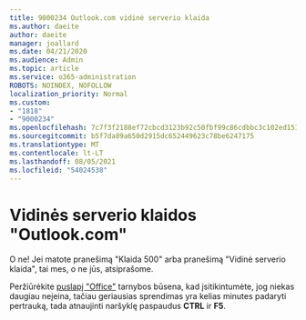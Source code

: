 ```yaml
---
title: 9000234 Outlook.com vidinė serverio klaida
ms.author: daeite
author: daeite
manager: joallard
ms.date: 04/21/2020
ms.audience: Admin
ms.topic: article
ms.service: o365-administration
ROBOTS: NOINDEX, NOFOLLOW
localization_priority: Normal
ms.custom:
- "1818"
- "9000234"
ms.openlocfilehash: 7c7f3f2188ef72cbcd3123b92c50fbf99c86cdbbc3c102ed151df341dc6f5910
ms.sourcegitcommit: b5f7da89a650d2915dc652449623c78be6247175
ms.translationtype: MT
ms.contentlocale: lt-LT
ms.lasthandoff: 08/05/2021
ms.locfileid: "54024538"
---
```

# <a name="internal-server-errors-in-outlookcom"></a>Vidinės serverio klaidos "Outlook.com"

O ne! Jei matote pranešimą "Klaida 500" arba pranešimą "Vidinė serverio klaida", tai mes, o ne jūs, atsiprašome.

Peržiūrėkite [puslapį "Office"](https://portal.office.com/servicestatus) tarnybos būsena, kad įsitikintumėte, jog niekas daugiau neįeina, tačiau geriausias sprendimas yra kelias minutes padaryti pertrauką, tada atnaujinti naršyklę paspaudus **CTRL** ir **F5**.